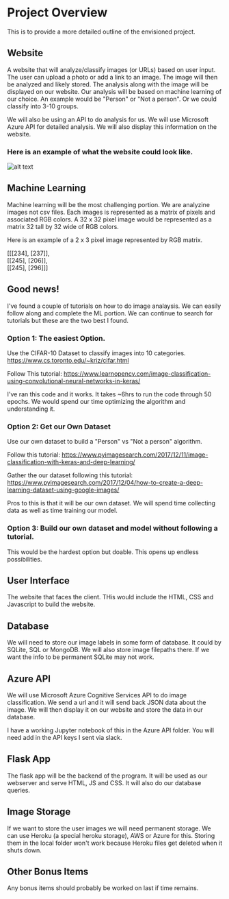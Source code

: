 # Project Overview
This is to provide a more detailed outline of the envisioned project. 

## Website 
A website that will analyze/classify images (or URLs) based on user input. The user can upload a photo or add a link to an image. The image will then be analyzed and likely stored. The analysis along with the image will be displayed on our website. Our analysis will be based on machine learning of our choice. An example would be "Person" or "Not a person". Or we could classify into 3-10 groups. 

We will also be using an API to do analysis for us. We will use Microsoft Azure API for detailed analysis. We will also display this information on the website. 

### Here is an example of what the website could look like. 
![alt text](https://github.com/warnerm06/Final_Project_Img_Analysis/blob/master/Website_design_concept.JPG "Logo Title Text 1")

## Machine Learning
Machine learning will be the most challenging portion. We are analyzine images not csv files. Each images is represented as a matrix of pixels and associated RGB colors. A 32 x 32 pixel image would be represented as a matrix 32 tall by 32 wide of RGB colors.  

Here is an example of a 2 x 3 pixel image represented by RGB matrix. 

[[[234], [237]],  
[[245], [206]],  
[[245], [296]]]

## Good news! 
I've found a couple of tutorials on how to do image analaysis. We can easily follow along and complete the ML portion. We can continue to search for tutorials but these are the two best I found. 

### Option 1: The easiest Option. 
Use the CIFAR-10 Dataset to classify images into 10 categories. 
https://www.cs.toronto.edu/~kriz/cifar.html

Follow This tutorial: 
https://www.learnopencv.com/image-classification-using-convolutional-neural-networks-in-keras/

I've ran this code and it works. It takes ~6hrs to run the code through 50 epochs. 
We would spend our time optimizing the algorithm and understanding it. 

### Option 2: Get our Own Dataset
Use our own dataset to build a "Person" vs "Not a person" algorithm.

Follow this tutorial:
https://www.pyimagesearch.com/2017/12/11/image-classification-with-keras-and-deep-learning/

Gather the our dataset following this tutorial:
https://www.pyimagesearch.com/2017/12/04/how-to-create-a-deep-learning-dataset-using-google-images/

Pros to this is that it will be our own dataset. We will spend time collecting data as well as time training our model. 

### Option 3: Build our own dataset and model without following a tutorial. 
This would be the hardest option but doable. This opens up endless possibilities. 

## User Interface
The website that faces the client. THis would include the HTML, CSS and Javascript to build the website. 

## Database
We will need to store our image labels in some form of database. It could by SQLite, SQL or MongoDB. We will also store image filepaths there. If we want the info to be permanent SQLite may not work. 

## Azure API
We will use Microsoft Azure Cognitive Services API to do image classification. We send a url and it will send back JSON data about the image. We will then display it on our website and store the data in our database. 

I have a working Jupyter notebook of this in the Azure API folder. You will need add in the API keys I sent via slack. 

## Flask App
The flask app will be the backend of the program. It will be used as our webserver and serve HTML, JS and CSS. It will also do our database queries. 

## Image Storage
If we want to store the user images we will need permanent storage. We can use Heroku (a special heroku storage), AWS or Azure for this. Storing them in the local folder won't work because Heroku files get deleted when it shuts down.

## Other Bonus Items
Any bonus items should probably be worked on last if time remains. 








